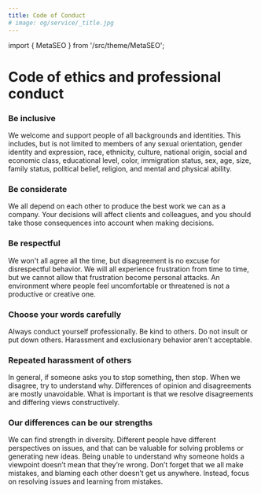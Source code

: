 ```yaml
---
title: Code of Conduct
# image: og/service/_title.jpg
---
```

import { MetaSEO } from '/src/theme/MetaSEO';

<MetaSEO img="og/service/_title.jpg" />

# Code of ethics and professional conduct

### Be inclusive

We welcome and support people of all backgrounds and identities. 
This includes, but is not limited to members of any sexual orientation, gender identity and expression, race, ethnicity, culture, national origin, social and economic class, educational level, color, immigration status, sex, age, size, family status, political belief, religion, and mental and physical ability.

### Be considerate

We all depend on each other to produce the best work we can as a company. 
Your decisions will affect clients and colleagues, and you should take those consequences into account when making decisions.

### Be respectful

We won't all agree all the time, but disagreement is no excuse for disrespectful behavior. 
We will all experience frustration from time to time, but we cannot allow that frustration become personal attacks. 
An environment where people feel uncomfortable or threatened is not a productive or creative one.

### Choose your words carefully

Always conduct yourself professionally. 
Be kind to others. 
Do not insult or put down others. 
Harassment and exclusionary behavior aren't acceptable.

### Repeated harassment of others

In general, if someone asks you to stop something, then stop. 
When we disagree, try to understand why. Differences of opinion and disagreements are mostly unavoidable. 
What is important is that we resolve disagreements and differing views constructively.

### Our differences can be our strengths

We can find strength in diversity. 
Different people have different perspectives on issues, and that can be valuable for solving problems or generating new ideas. 
Being unable to understand why someone holds a viewpoint doesn’t mean that they’re wrong. Don’t forget that we all make mistakes, and blaming each other doesn’t get us anywhere. 
Instead, focus on resolving issues and learning from mistakes.